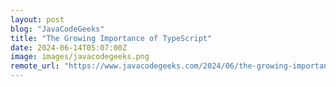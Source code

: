 ```yaml
---
layout: post
blog: "JavaCodeGeeks"
title: "The Growing Importance of TypeScript"
date: 2024-06-14T05:07:00Z
image: images/javacodegeeks.png
remote_url: "https://www.javacodegeeks.com/2024/06/the-growing-importance-of-typescript.html"
---
```

